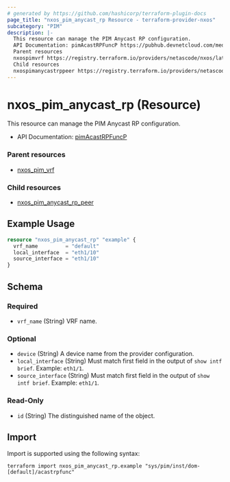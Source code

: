 ```yaml
---
# generated by https://github.com/hashicorp/terraform-plugin-docs
page_title: "nxos_pim_anycast_rp Resource - terraform-provider-nxos"
subcategory: "PIM"
description: |-
  This resource can manage the PIM Anycast RP configuration.
  API Documentation: pimAcastRPFuncP https://pubhub.devnetcloud.com/media/dme-docs-10-2-2/docs/Layer%203/pim:AcastRPFuncP/
  Parent resources
  nxospimvrf https://registry.terraform.io/providers/netascode/nxos/latest/docs/resources/pim_vrf
  Child resources
  nxospimanycastrppeer https://registry.terraform.io/providers/netascode/nxos/latest/docs/resources/pim_anycast_rp_peer
---
```


# nxos_pim_anycast_rp (Resource)

This resource can manage the PIM Anycast RP configuration.

- API Documentation: [pimAcastRPFuncP](https://pubhub.devnetcloud.com/media/dme-docs-10-2-2/docs/Layer%203/pim:AcastRPFuncP/)

### Parent resources

- [nxos_pim_vrf](https://registry.terraform.io/providers/netascode/nxos/latest/docs/resources/pim_vrf)

### Child resources

- [nxos_pim_anycast_rp_peer](https://registry.terraform.io/providers/netascode/nxos/latest/docs/resources/pim_anycast_rp_peer)

## Example Usage

```terraform
resource "nxos_pim_anycast_rp" "example" {
  vrf_name         = "default"
  local_interface  = "eth1/10"
  source_interface = "eth1/10"
}
```

<!-- schema generated by tfplugindocs -->
## Schema

### Required

- `vrf_name` (String) VRF name.

### Optional

- `device` (String) A device name from the provider configuration.
- `local_interface` (String) Must match first field in the output of `show intf brief`. Example: `eth1/1`.
- `source_interface` (String) Must match first field in the output of `show intf brief`. Example: `eth1/1`.

### Read-Only

- `id` (String) The distinguished name of the object.

## Import

Import is supported using the following syntax:

```shell
terraform import nxos_pim_anycast_rp.example "sys/pim/inst/dom-[default]/acastrpfunc"
```
